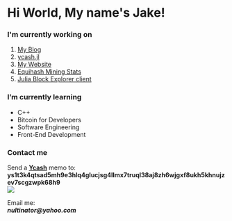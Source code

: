 <body>
  <h1>Hi World, My name's Jake!</h1>
    <div id="about">
      <p>
        <h3>I'm currently working on</h3>
          <ol>
            <li><a href="https://medium.com/@nultinator">My Blog</a></li>
            <li><a href="https://github.com/nultinator/ycash.jl">ycash.jl</a></li>
            <li><a href="https://nultinator.github.io/">My Website</a></li>
            <li><a href="https://nultinator.github.io/equihash192stats/">Equihash Mining Stats</a></li>
            <li><a href="https://github.com/nultinator/juliaBlockExplorer">Julia Block Explorer client</a></li>
          </ol>
          <h3>I’m currently learning</h3>
        <ul>
          <li>C++</li>
          <li>Bitcoin for Developers</li>
          <li>Software Engineering</li>
          <li>Front-End Development</li>
        </ul>
       </p>

  <h3>Contact me</h3> 
  <p>Send a <strong><a href="https://y.cash">Ycash</strong></a> memo to:
        <strong>ys1t3k4qtsad5mh9e3hlq4glucjsg4llmx7truql38aj8zh6wjgxf8ukh5khnujzev7scgzwpk68h9</strong><br>
      <img src ="https://user-images.githubusercontent.com/72562693/186330712-5a30b53c-9b03-4d64-bb0c-4328bf3976a1.png">
      <br>
      <div id="email">
        <p>Email me:<br>
        <strong><em>nultinator@yahoo.com</em></strong>
        </p>
      </div>
  </p>
</body>

